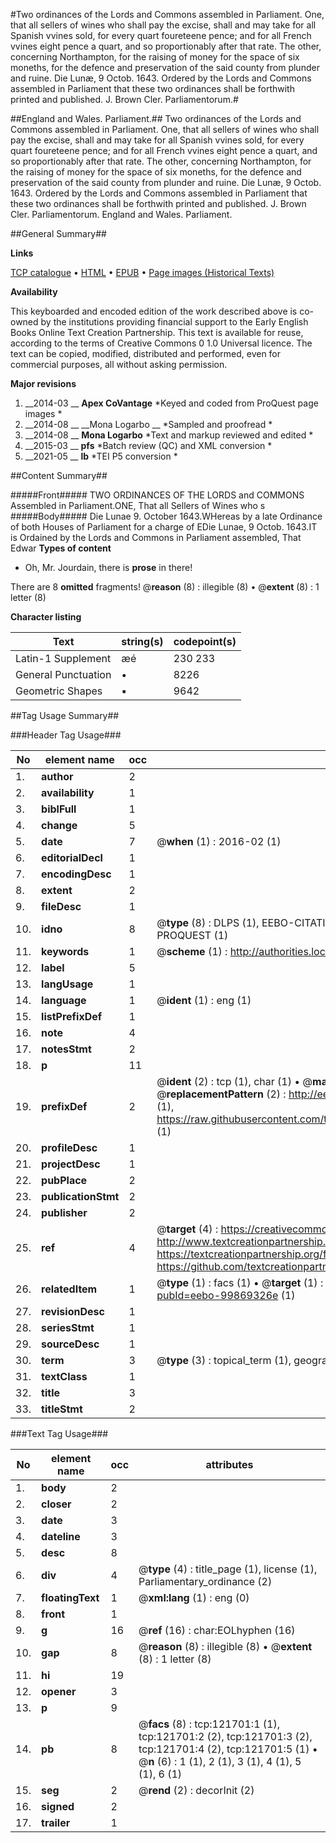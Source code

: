 #Two ordinances of the Lords and Commons assembled in Parliament. One, that all sellers of wines who shall pay the excise, shall and may take for all Spanish vvines sold, for every quart foureteene pence; and for all French vvines eight pence a quart, and so proportionably after that rate. The other, concerning Northampton, for the raising of money for the space of six moneths, for the defence and preservation of the said county from plunder and ruine. Die Lunæ, 9 Octob. 1643. Ordered by the Lords and Commons assembled in Parliament that these two ordinances shall be forthwith printed and published. J. Brown Cler. Parliamentorum.#

##England and Wales. Parliament.##
Two ordinances of the Lords and Commons assembled in Parliament. One, that all sellers of wines who shall pay the excise, shall and may take for all Spanish vvines sold, for every quart foureteene pence; and for all French vvines eight pence a quart, and so proportionably after that rate. The other, concerning Northampton, for the raising of money for the space of six moneths, for the defence and preservation of the said county from plunder and ruine. Die Lunæ, 9 Octob. 1643. Ordered by the Lords and Commons assembled in Parliament that these two ordinances shall be forthwith printed and published. J. Brown Cler. Parliamentorum.
England and Wales. Parliament.

##General Summary##

**Links**

[TCP catalogue](http://www.ota.ox.ac.uk/tcp/)  • 
[HTML](http://tei.it.ox.ac.uk/tcp/Texts-HTML/free/A83/A83559.html)  • 
[EPUB](http://tei.it.ox.ac.uk/tcp/Texts-EPUB/free/A83/A83559.epub) • 
[Page images (Historical Texts)](https://historicaltexts.jisc.ac.uk/eebo-99869326e)

**Availability**

This keyboarded and encoded edition of the work described above is co-owned by the
    institutions providing financial support to the Early English Books Online Text Creation
    Partnership. This text is available for reuse, according to the terms of  Creative Commons 0 1.0 Universal
    licence. The text can be copied, modified, distributed and performed, even for commercial
    purposes, all without asking permission.

**Major revisions**

1. __2014-03 __ __Apex CoVantage__ *Keyed and coded from ProQuest page images *
1. __2014-08 __ __Mona Logarbo __ *Sampled and proofread *
1. __2014-08 __ __Mona Logarbo__ *Text and markup reviewed and edited *
1. __2015-03 __ __pfs__ *Batch review (QC) and XML conversion *
1. __2021-05 __ __lb__ *TEI P5 conversion *

##Content Summary##

#####Front#####
TWO ORDINANCES OF THE LORDS and COMMONS Assembled in Parliament.ONE, That all Sellers of Wines who s
#####Body#####
Die Lunae 9. October 1643.WHereas by a late Ordinance of both Houses of Parliament for a charge of EDie Lunae, 9 Octob. 1643.IT is Ordained by the Lords and Commons in Parliament assembled, That Edwar
**Types of content**

  * Oh, Mr. Jourdain, there is **prose** in there!

There are 8 **omitted** fragments! 
 @__reason__ (8) : illegible (8)  •  @__extent__ (8) : 1 letter (8)

**Character listing**


|Text|string(s)|codepoint(s)|
|---|---|---|
|Latin-1 Supplement|æé|230 233|
|General Punctuation|•|8226|
|Geometric Shapes|▪|9642|

##Tag Usage Summary##

###Header Tag Usage###

|No|element name|occ|attributes|
|---|---|---|---|
|1.|__author__|2||
|2.|__availability__|1||
|3.|__biblFull__|1||
|4.|__change__|5||
|5.|__date__|7| @__when__ (1) : 2016-02 (1)|
|6.|__editorialDecl__|1||
|7.|__encodingDesc__|1||
|8.|__extent__|2||
|9.|__fileDesc__|1||
|10.|__idno__|8| @__type__ (8) : DLPS (1), EEBO-CITATION (1), VID (1), EEBO-PROQUEST (1), STC (3), PROQUEST (1)|
|11.|__keywords__|1| @__scheme__ (1) : http://authorities.loc.gov/ (1)|
|12.|__label__|5||
|13.|__langUsage__|1||
|14.|__language__|1| @__ident__ (1) : eng (1)|
|15.|__listPrefixDef__|1||
|16.|__note__|4||
|17.|__notesStmt__|2||
|18.|__p__|11||
|19.|__prefixDef__|2| @__ident__ (2) : tcp (1), char (1)  •  @__matchPattern__ (2) : ([0-9\-]+):([0-9IVX]+) (1), (.+) (1)  •  @__replacementPattern__ (2) : http://eebo.chadwyck.com/downloadtiff?vid=$1&page=$2 (1), https://raw.githubusercontent.com/textcreationpartnership/Texts/master/tcpchars.xml#$1 (1)|
|20.|__profileDesc__|1||
|21.|__projectDesc__|1||
|22.|__pubPlace__|2||
|23.|__publicationStmt__|2||
|24.|__publisher__|2||
|25.|__ref__|4| @__target__ (4) : https://creativecommons.org/publicdomain/zero/1.0/ (1), http://www.textcreationpartnership.org/docs/. (1), https://textcreationpartnership.org/faq/#faq05 (1), https://github.com/textcreationpartnership (1)|
|26.|__relatedItem__|1| @__type__ (1) : facs (1)  •  @__target__ (1) : https://data.historicaltexts.jisc.ac.uk/view?pubId=eebo-99869326e (1)|
|27.|__revisionDesc__|1||
|28.|__seriesStmt__|1||
|29.|__sourceDesc__|1||
|30.|__term__|3| @__type__ (3) : topical_term (1), geographic_name (2)|
|31.|__textClass__|1||
|32.|__title__|3||
|33.|__titleStmt__|2||


###Text Tag Usage###

|No|element name|occ|attributes|
|---|---|---|---|
|1.|__body__|2||
|2.|__closer__|2||
|3.|__date__|3||
|4.|__dateline__|3||
|5.|__desc__|8||
|6.|__div__|4| @__type__ (4) : title_page (1), license (1), Parliamentary_ordinance (2)|
|7.|__floatingText__|1| @__xml:lang__ (1) : eng (0)|
|8.|__front__|1||
|9.|__g__|16| @__ref__ (16) : char:EOLhyphen (16)|
|10.|__gap__|8| @__reason__ (8) : illegible (8)  •  @__extent__ (8) : 1 letter (8)|
|11.|__hi__|19||
|12.|__opener__|3||
|13.|__p__|9||
|14.|__pb__|8| @__facs__ (8) : tcp:121701:1 (1), tcp:121701:2 (2), tcp:121701:3 (2), tcp:121701:4 (2), tcp:121701:5 (1)  •  @__n__ (6) : 1 (1), 2 (1), 3 (1), 4 (1), 5 (1), 6 (1)|
|15.|__seg__|2| @__rend__ (2) : decorInit (2)|
|16.|__signed__|2||
|17.|__trailer__|1||
